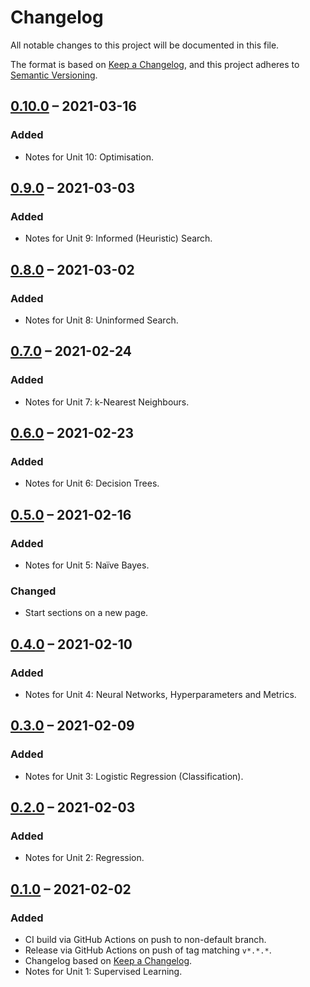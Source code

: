 # Changelog

All notable changes to this project will be documented in this file.

The format is based on [Keep a Changelog](https://keepachangelog.com/en/1.0.0/),
and this project adheres to [Semantic Versioning](https://semver.org/spec/v2.0.0.html).

## [0.10.0] &ndash; 2021-03-16

### Added

- Notes for Unit 10: Optimisation.

## [0.9.0] &ndash; 2021-03-03

### Added

- Notes for Unit 9: Informed (Heuristic) Search.

## [0.8.0] &ndash; 2021-03-02

### Added

- Notes for Unit 8: Uninformed Search.

## [0.7.0] &ndash; 2021-02-24

### Added

- Notes for Unit 7: k-Nearest Neighbours.

## [0.6.0] &ndash; 2021-02-23

### Added

- Notes for Unit 6: Decision Trees.

## [0.5.0] &ndash; 2021-02-16

### Added

- Notes for Unit 5: Na&iuml;ve Bayes.

### Changed

- Start sections on a new page.

## [0.4.0] &ndash; 2021-02-10

### Added

- Notes for Unit 4: Neural Networks, Hyperparameters and Metrics.

## [0.3.0] &ndash; 2021-02-09

### Added

- Notes for Unit 3: Logistic Regression (Classification).

## [0.2.0] &ndash; 2021-02-03

### Added

- Notes for Unit 2: Regression.

## [0.1.0] &ndash; 2021-02-02

### Added

- CI build via GitHub Actions on push to non-default branch.
- Release via GitHub Actions on push of tag matching `v*.*.*`.
- Changelog based on [Keep a Changelog](https://keepachangelog.com/en/1.0.0/).
- Notes for Unit 1: Supervised Learning.

[Unreleased]: https://github.com/martindes01/artificial-intelligence-machine-learning/compare/v0.10.0...HEAD
[0.10.0]: https://github.com/martindes01/artificial-intelligence-machine-learning/compare/v0.9.0...v0.10.0
[0.9.0]: https://github.com/martindes01/artificial-intelligence-machine-learning/compare/v0.8.0...v0.9.0
[0.8.0]: https://github.com/martindes01/artificial-intelligence-machine-learning/compare/v0.7.0...v0.8.0
[0.7.0]: https://github.com/martindes01/artificial-intelligence-machine-learning/compare/v0.6.0...v0.7.0
[0.6.0]: https://github.com/martindes01/artificial-intelligence-machine-learning/compare/v0.5.0...v0.6.0
[0.5.0]: https://github.com/martindes01/artificial-intelligence-machine-learning/compare/v0.4.0...v0.5.0
[0.4.0]: https://github.com/martindes01/artificial-intelligence-machine-learning/compare/v0.3.0...v0.4.0
[0.3.0]: https://github.com/martindes01/artificial-intelligence-machine-learning/compare/v0.2.0...v0.3.0
[0.2.0]: https://github.com/martindes01/artificial-intelligence-machine-learning/compare/v0.1.0...v0.2.0
[0.1.0]: https://github.com/martindes01/artificial-intelligence-machine-learning/compare/root...v0.1.0
